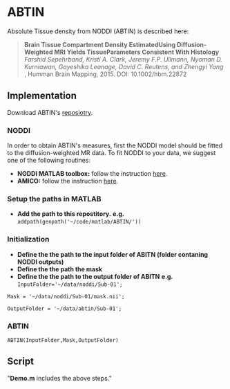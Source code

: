 # ABTIN
Absolute Tissue density from NODDI (ABTIN) is described here:
>**Brain Tissue Compartment Density EstimatedUsing Diffusion-Weighted MRI Yields TissueParameters Consistent With Histology**
>*Farshid Sepehrband, Kristi A. Clark, Jeremy F.P. Ullmann, Nyoman D. Kurniawan, Gayeshika Leanage, David C. Reutens, and Zhengyi Yang*
>, Humman Brain Mapping, 2015. DOI: 10.1002/hbm.22872

## Implementation
Download ABTIN's [reposiotry](https://github.com/sepehrband/ABTIN/archive/master.zip). 

### NODDI
In order to obtain ABTIN's measures, first the NODDI model should be fitted to the diffusion-weighted MR data.  To fit NODDI to your data, we suggest one of the following routines:

- **NODDI MATLAB toolbox:** follow the instruction [here](http://mig.cs.ucl.ac.uk/index.php?n=Tutorial.NODDImatlab).
- **AMICO:** follow the instruction [here](https://github.com/daducci/AMICO).

### Setup the paths in MATLAB
- **Add the path to this repostitory.**
**e.g.**
`addpath(genpath('~/code/matlab/ABTIN/'))`

### Initialization 
- **Define the the path to the input folder of ABITN (folder contaning NODDI outputs)**
- **Define the the path the mask**
- **Define the the path to the output folder of ABITN**
**e.g.**
`InputFolder='~/data/noddi/Sub-01';`

`Mask = '~/data/noddi/Sub-01/mask.nii';`

`OutputFolder = '~/data/abtin/Sub-01';`

### ABTIN
`ABTIN(InputFolder,Mask,OutputFolder)`

## Script
"**Demo.m** includes the above steps."
